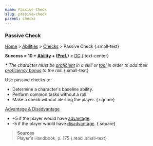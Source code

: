 ```yaml
---
name: Passive Check
slug: passive-check
parent: checks
---
```

### Passive Check
[Home](dm-operations-center) > [Abilities](abilities) > [Checks](checks) > Passive Check {.small-text}

**Success = 10 + [Ability](ability-modifier) + ([Prof.](proficiency-bonus))** ≥ [DC](difficulty-class) {.text-center}

***\*** The character must be [proficient](proficiency-bonus) in a skill or [tool](tool) in order to add their [proficiency bonus](proficiency-bonus) to the roll.* {.small-text}

Use passive checks to:
- Determine a character's baseline ability.
- Perform common tasks without a roll.
- Make a check without alerting the player.
{.square}

[Advantage & Disadvantage](advantage-disadvantage)
- +5 if the player would have [advantage](advantage-disadvantage).
- -5 if the player would have [disadvantage](advantage-disadvantage).
{.square}

> **Sources** <br/>
> Player's Handbook, p. 175
{.read .small-text}

